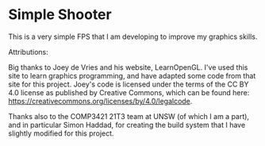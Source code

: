 # Simple Shooter
This is a very simple FPS that I am developing to improve my graphics skills.

Attributions:

Big thanks to Joey de Vries and his website, LearnOpenGL. I've used this site to learn graphics programming, 
and have adapted some code from that site for this project. Joey's code is licensed under the  terms of the 
CC BY 4.0 license as published by Creative Commons, which can be found here: https://creativecommons.org/licenses/by/4.0/legalcode. 

Thanks also to the COMP3421 21T3 team at UNSW (of which I am a part), and in particular Simon Haddad, for creating the 
build system that I have slightly modified for this project. 
